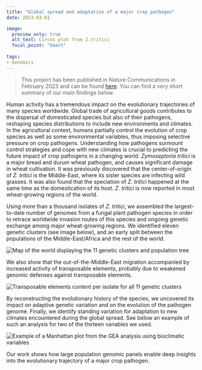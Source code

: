 ```yaml
---
title: "Global spread and adaptation of a major crop pathogen"
date: 2023-03-01

image:
  preview_only: true
  alt_text: Circos plot from Z.tritici
  focal_point: "Smart"
  
tags:
- Genomics
---
```


> This project has been published in Nature Communications in February 2023 and can be found [here](https://doi.org/10.1038/s41467-023-36674-y). You can find a very short summary of our main findings below.

Human activity has a tremendous impact on the evolutionary trajectories of many species worldwide. Global trade of agricultural goods contributes to the dispersal of domesticated species but also of their pathogens, reshaping species distributions to include new environments and climates. In the agricultural context, humans partially control the evolution of crop species as well as some environmental variables, thus imposing selective pressure on crop pathogens. Understanding how pathogens surmount control strategies and cope with new climates is crucial to predicting the future impact of crop pathogens in a changing world.
*Zymoseptoria tritici* is a major bread and durum wheat pathogen, and causes significant damage in wheat cultivation. It was previously discovered that the center-of-origin of *Z. tritici* is the Middle-East, where its sister species are infecting wild grasses. It was also found that the speciation of *Z. tritici* happened at the same time as the domestication of its host. *Z. tritici* is now reported in most wheat-growing regions of the world.

Using more than a thousand isolates of *Z. tritici*, we assembled the largest-to-date number of genomes from a fungal plant pathogen species in order to retrace worldwide invasion routes of this species and ongoing genetic exchange among major wheat-growing regions. We identified eleven genetic clusters (see image below), and an early split between the populations of the Middle-East/Africa and the rest of the world.

![Map of the world displaying the 11 genetic clusters and population tree](/images/1000_Zt_Pop_str.png)

We also show that the out-of-the-Middle-East migration accompanied by increased activity of transposable elements, probably due to weakened genomic defenses against transposable elements. 

![Transposable elements content per isolate for all 11 genetic clusters](/images/1000_Zt_TE_content.png)

By reconstructing the evolutionary history of the species, we uncovered its impact on adaptive genetic variation and on the evolution of the pathogen genome. Finally, we identify standing variation for adaptation to new climates encountered during the global spread. See below an example of such an analysis for two of the thirteen variables we used.

![Example of a Manhattan plot from the GEA analysis using bioclimatic variables](/images/1000_Zt_GEA.png)

Our work shows how large population genomic panels enable deep insights into the evolutionary trajectory of a major crop pathogen.
